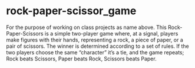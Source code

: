 # rock-paper-scissor_game
For the purpose of working on class projects as name above.
This Rock-Paper-Scissors is a simple two-player game where, at a signal, players make figures with their hands, representing a rock, a piece of paper, or a pair of scissors. The winner is determined according to a set of rules.
If the two players choose the same “character” it’s a tie, and the game repeats;
Rock beats Scissors,
Paper beats Rock,
Scissors beats Paper.
